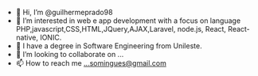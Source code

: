 - 👋 Hi, I’m @guilhermeprado98
- 👀 I’m interested in web e app development with a focus on language PHP,javascript,CSS,HTML,JQuery,AJAX,Laravel, node.js, React, React-native, IONIC.
- 🌱 I have a degree in Software Engineering from Unileste.
- 💞️ I’m looking to collaborate on ...
- 📫 How to reach me ...somingues@gmail.com

<!---
guilhermeprado98/guilhermeprado98 is a ✨ special ✨ repository because its `README.md` (this file) appears on your GitHub profile.
You can click the Preview link to take a look at your changes.
--->
